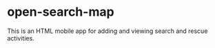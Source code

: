 open-search-map
===============

This is an HTML mobile app for adding and viewing search and rescue activities.
